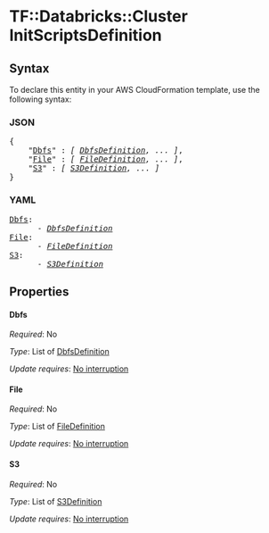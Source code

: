# TF::Databricks::Cluster InitScriptsDefinition

## Syntax

To declare this entity in your AWS CloudFormation template, use the following syntax:

### JSON

<pre>
{
    "<a href="#dbfs" title="Dbfs">Dbfs</a>" : <i>[ <a href="dbfsdefinition.md">DbfsDefinition</a>, ... ]</i>,
    "<a href="#file" title="File">File</a>" : <i>[ <a href="filedefinition.md">FileDefinition</a>, ... ]</i>,
    "<a href="#s3" title="S3">S3</a>" : <i>[ <a href="s3definition.md">S3Definition</a>, ... ]</i>
}
</pre>

### YAML

<pre>
<a href="#dbfs" title="Dbfs">Dbfs</a>: <i>
      - <a href="dbfsdefinition.md">DbfsDefinition</a></i>
<a href="#file" title="File">File</a>: <i>
      - <a href="filedefinition.md">FileDefinition</a></i>
<a href="#s3" title="S3">S3</a>: <i>
      - <a href="s3definition.md">S3Definition</a></i>
</pre>

## Properties

#### Dbfs

_Required_: No

_Type_: List of <a href="dbfsdefinition.md">DbfsDefinition</a>

_Update requires_: [No interruption](https://docs.aws.amazon.com/AWSCloudFormation/latest/UserGuide/using-cfn-updating-stacks-update-behaviors.html#update-no-interrupt)

#### File

_Required_: No

_Type_: List of <a href="filedefinition.md">FileDefinition</a>

_Update requires_: [No interruption](https://docs.aws.amazon.com/AWSCloudFormation/latest/UserGuide/using-cfn-updating-stacks-update-behaviors.html#update-no-interrupt)

#### S3

_Required_: No

_Type_: List of <a href="s3definition.md">S3Definition</a>

_Update requires_: [No interruption](https://docs.aws.amazon.com/AWSCloudFormation/latest/UserGuide/using-cfn-updating-stacks-update-behaviors.html#update-no-interrupt)

